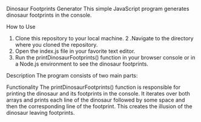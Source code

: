 
Dinosaur Footprints Generator
This simple JavaScript program generates dinosaur footprints in the console.

How to Use
1. Clone this repository to your local machine.
2 .Navigate to the directory where you cloned the repository.
3. Open the index.js file in your favorite text editor.
4. Run the printDinosaurFootprints() function in your browser console or in a Node.js environment to see the dinosaur footprints.

Description
The program consists of two main parts:

Functionality
The printDinosaurFootprints() function is responsible for printing the dinosaur and its footprints in the console. It iterates over both arrays and prints each line of the dinosaur followed by some space and then the corresponding line of the footprint. This creates the illusion of the dinosaur leaving footprints.

